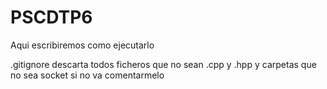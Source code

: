 # PSCDTP6
Aqui escribiremos como ejecutarlo

.gitignore descarta todos ficheros que no sean .cpp y .hpp y carpetas que no sea socket si no va comentarmelo
